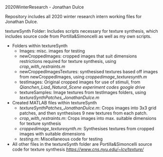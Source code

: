 2020WinterResearch - Jonathan Dulce

Repository includes all 2020 winter research intern working files for Jonathan Dulce.

textureSynth Folder: Includes scripts necessary for texture synthesis, which includes source code from Portilla&Simoncelli as well as my own scripts.
  * Folders within textureSynth
    * Images: misc. images for testing
    * newCroppedImages: cropped images that suit dimensions restrictions required for texture synthesis, using *crop_with_restraints.m*
    * newCroppedImagesTextures: synthesised textures based off images from newCroppedImages, using *croppedimage_texturesynth.m*
    * testImages: Original cropped images for use of stimuli, from *Qianchen_Liad_Natural_Scene experiment codes google drive*
    * textureSamples: Image textures from testImages folders, using *textureSynthPatches_JonathanDulce.m*
  * Created MATLAB files within textureSynth
    * *textureSynthPatches_JonathanDulce.m*: Crops images into 3x3 grid patches, and then synthesises 9 new textures from each patch.
    * *crop_with_restraints.m*: Crops images into max. suitable dimensions for texture synthesis
    * *croppedimage_texturesynth.m*: Synthesises textures from cropped images with suitable dimensions
    * *testing.m*: Miscellaneous code for testing
  * All other files in the textureSynth folder are Portilla&Simoncelli source code for texture synthesis *https://www.cns.nyu.edu/~lcv/texture/*


  
